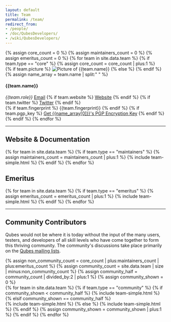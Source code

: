 ```yaml
---
layout: default
title: Team
permalink: /team/
redirect_from:
- /people/
- /doc/QubesDevelopers/
- /wiki/QubesDevelopers/
---
```


<div id="team-core" class="more-top">
  {% assign core_count = 0 %}
  {% assign maintainers_count = 0 %}
  {% assign emeritus_count = 0 %}
  {% for team in site.data.team %}
  {% if team.type == "core" %}
  {% assign core_count = core_count | plus:1 %}
  <div class="row team team-core">
    <div class="col-lg-2 text-center">
    <div class="picture more-bottom">
      {% if team.picture %}
      <img src="/attachment/site/{{team.picture}}" title="Picture of {{team.name}}">
      {% else %}
      <i class="fa fa-user"></i>
      {% endif %}
    </div>
    </div>
    <div class="col-lg-4">
      {% assign name_array = team.name | split:" " %}
      <h4 class="half-bottom">{{team.name}}</h4>
      <em class="role half-bottom">{{team.role}}</em>
      <a href="mailto:{{team.email}}" class="add-right"><i class="fa fa-envelope"></i> Email</a>
      {% if team.website %}
      <a href="{{team.website}}" class="add-right" target="blank"><i class="fa fa-link"></i> Website</a>
      {% endif %}
      {% if team.twitter %}
      <a href="https://twitter.com/{{team.twitter}}" target="blank"><i class="fa fa-twitter"></i> Twitter</a>
      {% endif %}
    </div>
    <div class="col-lg-6 text-center">
      {% if team.fingerprint %}
      <span class="fingerprint" title="{{team.name}}'s PGP Encryption Key Fingerprint">{{team.fingerprint}}</span>
      {% endif %}
      {% if team.pgp_key %}
      <a href="{{team.pgp_key}}"><i class="fa fa-key"></i> Get {{name_array[0]}}'s PGP Encryption Key</a>
      {% endif %}
    </div>
  </div>
  {% endif %}
  {% endfor %}
</div>
<hr class="more-bottom">
<div class="row team more-top more-bottom">
  <div class="col-lg-6">
    <h2 class="text-center">Website & Documentation</h2>
    {% for team in site.data.team %}
    {% if team.type == "maintainers" %}
    {% assign maintainers_count = maintainers_count | plus:1 %}
    {% include team-simple.html %}
    {% endif %}
    {% endfor %}
  </div>
  <div class="col-lg-6">
    <h2 class="text-center">Emeritus</h2>
    {% for team in site.data.team %}
    {% if team.type == "emeritus" %}
    {% assign emeritus_count = emeritus_count | plus:1 %}
    {% include team-simple.html %}
    {% endif %}
    {% endfor %}
  </div>
</div>
<hr class="more-bottom">
<div class="row team">
  <div class="col-lg-12">
    <h2 class="text-center more-bottom">Community Contributors</h2>
    <p>Qubes would not be where it is today without the input of the many users, testers, and developers of all skill levels who have come together to form this thriving community. The community's discussions take place primarily on the <a href="/doc/mailing-lists/">Qubes mailing lists</a>.</p>
  </div>
</div>
{% assign non_community_count =  core_count | plus:maintainers_count | plus:emeritus_count %}
{% assign community_count =  site.data.team | size | minus:non_community_count %}
{% assign community_half = community_count | divided_by:2 | plus:1 %}
{% assign community_shown =  0 %}

<div class="row team">
  <div class="col-lg-6">
    {% for team in site.data.team %}
    {% if team.type == "community" %}
    {% if community_shown < community_half %}
    {% include team-simple.html %}
    {% elsif community_shown == community_half %}
    </div>
    <div class="col-lg-6">
    {% include team-simple.html %}
    {% else %}
    {% include team-simple.html %}
    {% endif %}
    {% assign community_shown = community_shown | plus:1 %}
    {% endif %}
    {% endfor %}
  </div>
</div>
